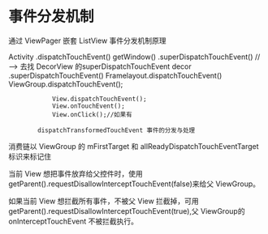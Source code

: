 # 事件分发机制

通过 ViewPager 嵌套 ListView 事件分发机制原理


Activity .dispatchTouchEvent()
    getWindow() .superDispatchTouchEvent() // --> 去找 DecorView 的superDispatchTouchEvent
        decor .superDispatchTouchEvent()
            Framelayout.dispatchTouchEvent() 
                ViewGroup.dispatchTouchEvent();
                
                View.dispatchTouchEvent();
                View.onTouchEvent();
                View.onClick();//如果有
                
            dispatchTransformedTouchEvent 事件的分发与处理
                
消费链以 ViewGroup 的 mFirstTarget 和 allReadyDispatchTouchEventTarget 标识来标记住

当前 View 想把事件放弃给父控件时，使用 getParent().requestDisallowInterceptTouchEvent(false)来给父 ViewGroup。

如果当前 View 想拦截所有事件，不被父 View 拦截掉，可用getParent().requestDisallowInterceptTouchEvent(true),父 ViewGroup的 onInterceptTouchEvent 不被拦截执行。

